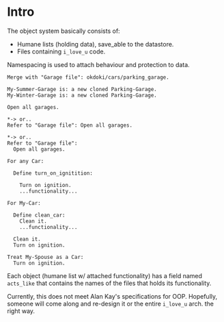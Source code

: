 
Intro
=====
The object system basically consists of:

* Humane lists (holding data), save\_able to the datastore.
* Files containing `i_love_u` code.

Namespacing is used to attach behaviour and protection to data. 

    Merge with "Garage file": okdoki/cars/parking_garage.
    
    My-Summer-Garage is: a new cloned Parking-Garage.
    My-Winter-Garage is: a new cloned Parking-Garage.

    Open all garages.

    *-> or..
    Refer to "Garage file": Open all garages.
    
    *-> or..
    Refer to "Garage file": 
      Open all garages.
    
    For any Car:

      Define turn_on_ignitition:
        
        Turn on ignition.
        ...functionality...

    For My-Car:

      Define clean_car:
        Clean it.
        ...functionality...

      Clean it.
      Turn on ignition.

    Treat My-Spouse as a Car:
      Turn on ignition.



Each object (humane list w/ attached functionality) has a field
named `acts_like` that contains the names of the files that holds
its functionality.  

Currently, this does not meet Alan Kay's specifications for OOP. 
Hopefully, someone will come along and re-design it or the entire `i_love_u`
arch. the right way.



